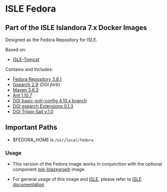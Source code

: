 # ISLE Fedora

## Part of the ISLE Islandora 7.x Docker Images
Designed as the Fedora Repository for ISLE.

Based on:  
 - [ISLE-Tomcat](https://github.com/Islandora-Collaboration-Group/isle-tomcat)

Contains and Includes:
 - [Fedora Repository 3.8.1](https://duraspace.org/fedora/)
 - [Gsearch 2.9](https://github.com/discoverygarden/gsearch.git) (_DGI fork_)
 - [Maven 3.6.3](https://maven.apache.org/)
 - [Ant 1.10.7](https://ant.apache.org/)
 - [DGI basic-solr-config 4.10.x branch](https://github.com/discoverygarden/basic-solr-config/tree/4.10.x)
 - [DGI gsearch Extensions 0.1.3](https://github.com/discoverygarden/dgi_gsearch_extensions.git)
 - [DGI Trippi-Sail v.1.0](https://github.com/discoverygarden/trippi-sail)

## Important Paths
  - $FEDORA_HOME is `/usr/local/fedora`

### Usage
- This version of the Fedora Image works in conjunction with the optional component [isle-blazegraph](https://github.com/Islandora-Collaboration-Group/isle-blazegraph) image.
* For general usage of this image and [ISLE](https://github.com/Islandora-Collaboration-Group/ISLE), please refer to [ISLE documentation](https://islandora-collaboration-group.github.io/ISLE/)
